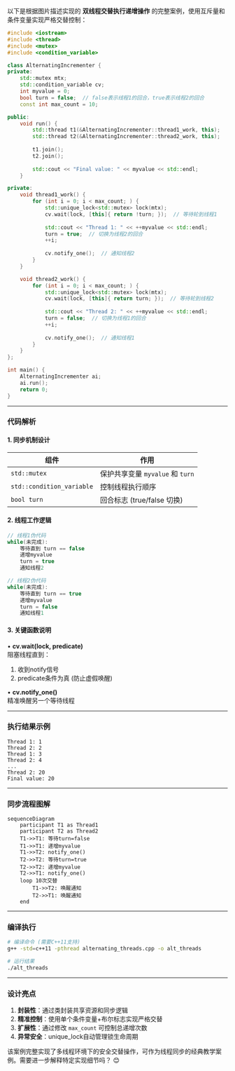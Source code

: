 

以下是根据图片描述实现的 **双线程交替执行递增操作** 的完整案例，使用互斥量和条件变量实现严格交替控制：

```cpp
#include <iostream>
#include <thread>
#include <mutex>
#include <condition_variable>

class AlternatingIncrementer {
private:
    std::mutex mtx;
    std::condition_variable cv;
    int myvalue = 0;
    bool turn = false;  // false表示线程1的回合，true表示线程2的回合
    const int max_count = 10;

public:
    void run() {
        std::thread t1(&AlternatingIncrementer::thread1_work, this);
        std::thread t2(&AlternatingIncrementer::thread2_work, this);
        
        t1.join();
        t2.join();
        
        std::cout << "Final value: " << myvalue << std::endl;
    }

private:
    void thread1_work() {
        for (int i = 0; i < max_count; ) {
            std::unique_lock<std::mutex> lock(mtx);
            cv.wait(lock, [this]{ return !turn; });  // 等待轮到线程1
            
            std::cout << "Thread 1: " << ++myvalue << std::endl;
            turn = true;  // 切换为线程2的回合
            ++i;
            
            cv.notify_one();  // 通知线程2
        }
    }

    void thread2_work() {
        for (int i = 0; i < max_count; ) {
            std::unique_lock<std::mutex> lock(mtx);
            cv.wait(lock, [this]{ return turn; });  // 等待轮到线程2
            
            std::cout << "Thread 2: " << ++myvalue << std::endl;
            turn = false;  // 切换为线程1的回合
            ++i;
            
            cv.notify_one();  // 通知线程1
        }
    }
};

int main() {
    AlternatingIncrementer ai;
    ai.run();
    return 0;
}
```

---

### 代码解析

#### 1. 同步机制设计
| 组件                | 作用                          |
|---------------------|-------------------------------|
| `std::mutex`        | 保护共享变量 `myvalue` 和 `turn` |
| `std::condition_variable` | 控制线程执行顺序            |
| `bool turn`         | 回合标志 (true/false 切换)     |

#### 2. 线程工作逻辑
```cpp
// 线程1伪代码
while(未完成):
    等待直到 turn == false
    递增myvalue
    turn = true
    通知线程2

// 线程2伪代码
while(未完成):
    等待直到 turn == true
    递增myvalue
    turn = false
    通知线程1
```

#### 3. 关键函数说明
• **cv.wait(lock, predicate)**  
  阻塞线程直到：  
  1) 收到notify信号  
  2) predicate条件为真 (防止虚假唤醒)

• **cv.notify_one()**  
  精准唤醒另一个等待线程

---

### 执行结果示例
```
Thread 1: 1
Thread 2: 2
Thread 1: 3
Thread 2: 4
...
Thread 2: 20
Final value: 20
```

---

### 同步流程图解
```mermaid
sequenceDiagram
    participant T1 as Thread1
    participant T2 as Thread2
    T1->>T1: 等待turn=false
    T1->>T1: 递增myvalue
    T1->>T2: notify_one()
    T2->>T2: 等待turn=true
    T2->>T2: 递增myvalue
    T2->>T1: notify_one()
    loop 10次交替
        T1->>T2: 唤醒通知
        T2->>T1: 唤醒通知
    end
```

---

### 编译执行
```bash
# 编译命令 (需要C++11支持)
g++ -std=c++11 -pthread alternating_threads.cpp -o alt_threads

# 运行结果
./alt_threads
```

---

### 设计亮点
1. **封装性**：通过类封装共享资源和同步逻辑
2. **精准控制**：使用单个条件变量+布尔标志实现严格交替
3. **扩展性**：通过修改 `max_count` 可控制总递增次数
4. **异常安全**：unique_lock自动管理锁生命周期

该案例完整实现了多线程环境下的安全交替操作，可作为线程同步的经典教学案例。需要进一步解释特定实现细节吗？ 😊